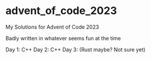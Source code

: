 # advent_of_code_2023

My Solutions for Advent of Code 2023

Badly written in whatever seems fun at the time

Day 1: C++
Day 2: C++
Day 3: (Rust maybe? Not sure yet)
